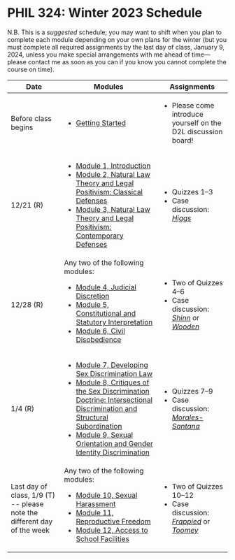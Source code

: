 # PHIL 324: Winter 2023 Schedule

N.B. This is a *suggested* schedule; you may want to shift when you plan to complete each module depending on your own plans for the winter (but you must complete all required assignments by the last day of class, January 9, 2024, unless you make special arrangements with me ahead of time—please contact me as soon as you can if you know you cannot complete the course on time).

| Date |  Modules | Assignments |
|--------|----------|-------------|
| Before class begins | <ul><li>[Getting Started](modules/getting-started.md)</li></ul> | <ul><li>Please come introduce yourself on the D2L discussion board!</li></ul> |
| 12/21 (R) |  <ul><li>[Module 1, Introduction](modules/module-01.md)</li><li>[Module 2, Natural Law Theory and Legal Positivism: Classical Defenses](modules/module-02.md)</li><li>[Module 3, Natural Law Theory and Legal Positivism: Contemporary Defenses](modules/module-03.md)</li></ul> | <ul><li>Quizzes 1–3</li><li>Case discussion: [*Higgs*](https://github.com/dingherself/phil-324/blob/main/case-discussions/01-higgs.md)</ul> |
| 12/28 (R) | Any two of the following modules: <ul><li>[Module 4, Judicial Discretion](modules/module-04.md)</li><li>[Module 5, Constitutional and Statutory Interpretation](modules/module-05.md)</li><li>[Module 6, Civil Disobedience](modules/module-06.md)</li></ul> | <ul><li>Two of Quizzes 4–6</li><li>Case discussion: [*Shinn*](https://github.com/dingherself/phil-324/blob/main/case-discussions/02-shinn.md) or [*Wooden*](https://github.com/dingherself/phil-324/blob/main/case-discussions/03-wooden.md)</ul> |
| 1/4 (R) | <ul><li>[Module 7, Developing Sex Discrimination Law](modules/module-07.md)</li><li>[Module 8, Critiques of the Sex Discrimination Doctrine: Intersectional Discrimination and Structural Subordination](modules/module-08.md)</li><li>[Module 9, Sexual Orientation and Gender Identity Discrimination](modules/module-09.md)</li></ul> | <ul><li>Quizzes 7–9</li><li>Case discussion: [*Morales-Santana*](https://github.com/dingherself/phil-324/blob/main/case-discussions/04-morales-santana.md)</ul> |
| Last day of class, 1/9 (T) -- please note the different day of the week | Any two of the following modules: <ul><li>[Module 10, Sexual Harassment](modules/module-10.md)</li><li>[Module 11, Reproductive Freedom](modules/module-11.md)</li><li>[Module 12, Access to School Facilities](modules/module-12.md)</li></ul> | <ul><li>Two of Quizzes 10–12</li><li>Case discussion: [*Frappied*](https://github.com/dingherself/phil-324/blob/main/case-discussions/05-frappied.md) or [*Toomey*](https://github.com/dingherself/phil-324/blob/main/case-discussions/06-toomey.md)</ul> |
